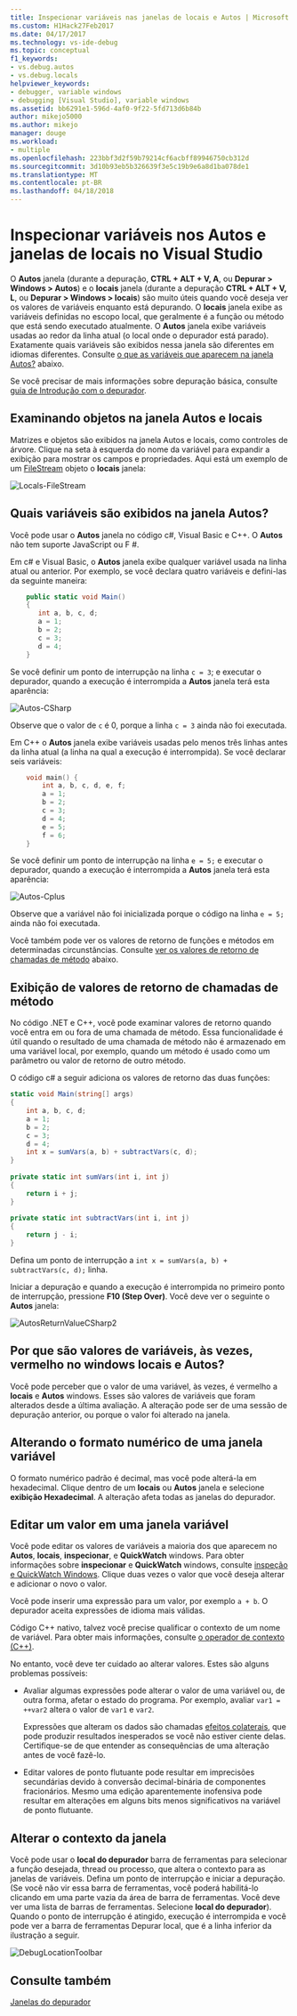 ```yaml
---
title: Inspecionar variáveis nas janelas de locais e Autos | Microsoft Docs
ms.custom: H1Hack27Feb2017
ms.date: 04/17/2017
ms.technology: vs-ide-debug
ms.topic: conceptual
f1_keywords:
- vs.debug.autos
- vs.debug.locals
helpviewer_keywords:
- debugger, variable windows
- debugging [Visual Studio], variable windows
ms.assetid: bb6291e1-596d-4af0-9f22-5fd713d6b84b
author: mikejo5000
ms.author: mikejo
manager: douge
ms.workload:
- multiple
ms.openlocfilehash: 223bbf3d2f59b79214cf6acbff89946750cb312d
ms.sourcegitcommit: 3d10b93eb5b326639f3e5c19b9e6a8d1ba078de1
ms.translationtype: MT
ms.contentlocale: pt-BR
ms.lasthandoff: 04/18/2018
---
```

# <a name="inspect-variables-in-the-autos-and-locals-windows-in-visual-studio"></a>Inspecionar variáveis nos Autos e janelas de locais no Visual Studio
O **Autos** janela (durante a depuração, **CTRL + ALT + V, A**, ou **Depurar > Windows > Autos**) e o **locais** janela (durante a depuração **CTRL + ALT + V, L**, ou **Depurar > Windows > locais**) são muito úteis quando você deseja ver os valores de variáveis enquanto está depurando. O **locais** janela exibe as variáveis definidas no escopo local, que geralmente é a função ou método que está sendo executado atualmente. O **Autos** janela exibe variáveis usadas ao redor da linha atual (o local onde o depurador está parado). Exatamente quais variáveis são exibidos nessa janela são diferentes em idiomas diferentes. Consulte [o que as variáveis que aparecem na janela Autos?](#bkmk_whatvariables) abaixo.  
  
Se você precisar de mais informações sobre depuração básica, consulte [guia de Introdução com o depurador](../debugger/getting-started-with-the-debugger.md).  
  
## <a name="looking-at-objects-in-the-autos-and-locals-windows"></a>Examinando objetos na janela Autos e locais  
Matrizes e objetos são exibidos na janela Autos e locais, como controles de árvore. Clique na seta à esquerda do nome da variável para expandir a exibição para mostrar os campos e propriedades. Aqui está um exemplo de um [FileStream](http://msdn.microsoft.com/Library/a8737776-e545-4867-91ed-51c7f031fa19) objeto o **locais** janela:  
  
![Locals&#45;FileStream](../debugger/media/locals-filestream.png "Locals-FileStream")  
  
## <a name="bkmk_whatvariables"></a> Quais variáveis são exibidos na janela Autos?  
 Você pode usar o **Autos** janela no código c#, Visual Basic e C++. O **Autos** não tem suporte JavaScript ou F #.  
  
 Em c# e Visual Basic, o **Autos** janela exibe qualquer variável usada na linha atual ou anterior. Por exemplo, se você declara quatro variáveis e defini-las da seguinte maneira:

```csharp
    public static void Main()
    {
       int a, b, c, d;
       a = 1;
       b = 2;
       c = 3;
       d = 4;
    }
```

 Se você definir um ponto de interrupção na linha `c = 3`; e executar o depurador, quando a execução é interrompida a **Autos** janela terá esta aparência:  

 ![Autos&#45;CSharp](../debugger/media/autos-csharp.png "Autos-CSharp")  

 Observe que o valor de `c` é 0, porque a linha `c = 3` ainda não foi executada.  

 Em C++ o **Autos** janela exibe variáveis usadas pelo menos três linhas antes da linha atual (a linha na qual a execução é interrompida). Se você declarar seis variáveis:

```C++
    void main() {
        int a, b, c, d, e, f;
        a = 1;
        b = 2;
        c = 3;
        d = 4;
        e = 5;
        f = 6;
    }
```

 Se você definir um ponto de interrupção na linha `e = 5;` e executar o depurador, quando a execução é interrompida a **Autos** janela terá esta aparência:  
  
 ![Autos&#45;Cplus](../debugger/media/autos-cplus.png "Autos-Cplus")  
  
 Observe que a variável não foi inicializada porque o código na linha `e = 5;` ainda não foi executada.  
  
 Você também pode ver os valores de retorno de funções e métodos em determinadas circunstâncias. Consulte [ver os valores de retorno de chamadas de método](#bkmk_returnValue) abaixo.  
  
##  <a name="bkmk_returnValue"></a> Exibição de valores de retorno de chamadas de método  
 No código .NET e C++, você pode examinar valores de retorno quando você entra em ou fora de uma chamada de método. Essa funcionalidade é útil quando o resultado de uma chamada de método não é armazenado em uma variável local, por exemplo, quando um método é usado como um parâmetro ou valor de retorno de outro método.  
  
 O código c# a seguir adiciona os valores de retorno das duas funções:  

```csharp
static void Main(string[] args)  
{  
    int a, b, c, d;  
    a = 1;  
    b = 2;  
    c = 3;  
    d = 4;  
    int x = sumVars(a, b) + subtractVars(c, d);  
}  
  
private static int sumVars(int i, int j)  
{  
    return i + j;  
}  
  
private static int subtractVars(int i, int j)  
{  
    return j - i;  
}  
```

 Defina um ponto de interrupção a `int x = sumVars(a, b) + subtractVars(c, d);` linha.  
  
 Iniciar a depuração e quando a execução é interrompida no primeiro ponto de interrupção, pressione **F10 (Step Over)**. Você deve ver o seguinte o **Autos** janela:  
  
 ![AutosReturnValueCSharp2](../debugger/media/autosreturnvaluecsharp2.png "AutosReturnValueCSharp2")  
  
## <a name="why-are-variable-values-sometimes-red-in-locals-and-autos-windows"></a>Por que são valores de variáveis, às vezes, vermelho no windows locais e Autos?  
Você pode perceber que o valor de uma variável, às vezes, é vermelho a **locais** e **Autos** windows. Esses são valores de variáveis que foram alterados desde a última avaliação. A alteração pode ser de uma sessão de depuração anterior, ou porque o valor foi alterado na janela.  
  
## <a name="changing-the-numeric-format-of-a-variable-window"></a>Alterando o formato numérico de uma janela variável  
O formato numérico padrão é decimal, mas você pode alterá-la em hexadecimal. Clique dentro de um **locais** ou **Autos** janela e selecione **exibição Hexadecimal**. A alteração afeta todas as janelas do depurador.  
  
## <a name="editing-a-value-in-a-variable-window"></a>Editar um valor em uma janela variável  
Você pode editar os valores de variáveis a maioria dos que aparecem no **Autos**, **locais**, **inspecionar**, e **QuickWatch** windows. Para obter informações sobre **inspecionar** e **QuickWatch** windows, consulte [inspeção e QuickWatch Windows](../debugger/watch-and-quickwatch-windows.md). Clique duas vezes o valor que você deseja alterar e adicionar o novo o valor.  
  
Você pode inserir uma expressão para um valor, por exemplo `a + b`. O depurador aceita expressões de idioma mais válidas.  
  
Código C++ nativo, talvez você precise qualificar o contexto de um nome de variável. Para obter mais informações, consulte [o operador de contexto (C++)](../debugger/context-operator-cpp.md).  
 
No entanto, você deve ter cuidado ao alterar valores. Estes são alguns problemas possíveis:  
  
-   Avaliar algumas expressões pode alterar o valor de uma variável ou, de outra forma, afetar o estado do programa. Por exemplo, avaliar `var1 = ++var2` altera o valor de `var1` e `var2`.  
  
     Expressões que alteram os dados são chamadas [efeitos colaterais](https://en.wikipedia.org/wiki/Side_effect_\(computer_science\)), que pode produzir resultados inesperados se você não estiver ciente delas. Certifique-se de que entender as consequências de uma alteração antes de você fazê-lo.  
  
-   Editar valores de ponto flutuante pode resultar em imprecisões secundárias devido à conversão decimal-binária de componentes fracionários. Mesmo uma edição aparentemente inofensiva pode resultar em alterações em alguns bits menos significativos na variável de ponto flutuante.  
  
## <a name="changing-the-window-context"></a>Alterar o contexto da janela  
Você pode usar o **local do depurador** barra de ferramentas para selecionar a função desejada, thread ou processo, que altera o contexto para as janelas de variáveis. Defina um ponto de interrupção e iniciar a depuração. (Se você não vir essa barra de ferramentas, você poderá habilitá-lo clicando em uma parte vazia da área de barra de ferramentas. Você deve ver uma lista de barras de ferramentas. Selecione **local do depurador**). Quando o ponto de interrupção é atingido, execução é interrompida e você pode ver a barra de ferramentas Depurar local, que é a linha inferior da ilustração a seguir.
  
![DebugLocationToolbar](../debugger/media/debuglocationtoolbar.png "DebugLocationToolbar")   
  
## <a name="see-also"></a>Consulte também  
 [Janelas do depurador](../debugger/debugger-windows.md)
